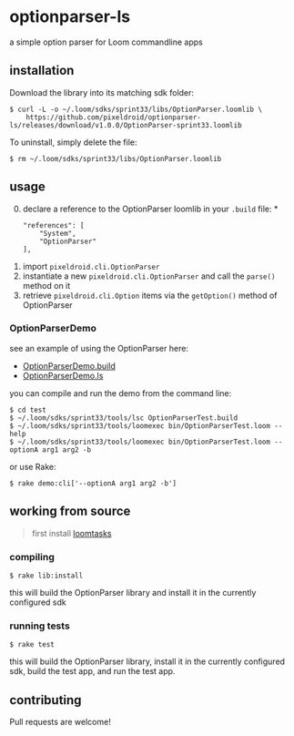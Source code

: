 optionparser-ls
===============

a simple option parser for Loom commandline apps


## installation

Download the library into its matching sdk folder:

    $ curl -L -o ~/.loom/sdks/sprint33/libs/OptionParser.loomlib \
        https://github.com/pixeldroid/optionparser-ls/releases/download/v1.0.0/OptionParser-sprint33.loomlib

To uninstall, simply delete the file:

    $ rm ~/.loom/sdks/sprint33/libs/OptionParser.loomlib


## usage

0. declare a reference to the OptionParser loomlib in your `.build` file:
    *
    ```
    "references": [
        "System",
        "OptionParser"
    ],
    ```
0. import `pixeldroid.cli.OptionParser`
0. instantiate a new `pixeldroid.cli.OptionParser` and call the `parse()` method on it
0. retrieve `pixeldroid.cli.Option` items via the `getOption()` method of OptionParser

### OptionParserDemo

see an example of using the OptionParser here:

* [OptionParserDemo.build][OptionParserDemo.build]
* [OptionParserDemo.ls][OptionParserDemo.ls]

you can compile and run the demo from the command line:

    $ cd test
    $ ~/.loom/sdks/sprint33/tools/lsc OptionParserTest.build
    $ ~/.loom/sdks/sprint33/tools/loomexec bin/OptionParserTest.loom --help
    $ ~/.loom/sdks/sprint33/tools/loomexec bin/OptionParserTest.loom --optionA arg1 arg2 -b

or use Rake:

    $ rake demo:cli['--optionA arg1 arg2 -b']


## working from source

> first install [loomtasks][loomtasks]

### compiling

    $ rake lib:install

this will build the OptionParser library and install it in the currently configured sdk

### running tests

    $ rake test

this will build the OptionParser library, install it in the currently configured sdk, build the test app, and run the test app.


## contributing

Pull requests are welcome!


[loomtasks]: https://github.com/pixeldroid/loomtasks "loomtasks"
[OptionParserDemo.build]: ./test/src/OptionParserDemo.build "build file for the demo"
[OptionParserDemo.ls]: ./test/src/OptionParserDemo.ls "source file for the demo"
